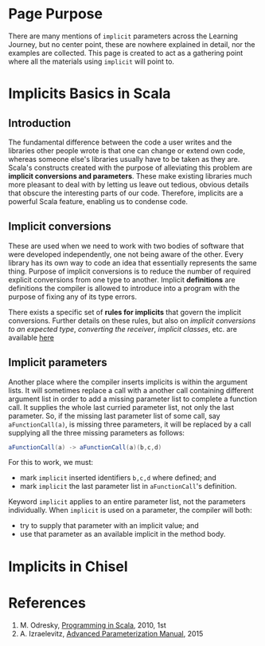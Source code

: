 # Page Purpose

There are many mentions of `implicit` parameters across the Learning Journey, but no center point, these are nowhere explained in detail, nor the examples are collected. This page is created to act as a gathering point where all the materials using `implicit` will point to.

# Implicits Basics in Scala

## Introduction

The fundamental difference between the code a user writes and the libraries other people wrote is that one can change or extend own code, whereas someone else's libraries usually have to be taken as they are. Scala's constructs created with the purpose of alleviating this problem are **implicit conversions and parameters**. These make existing libraries much more pleasant to deal with by letting us leave out tedious, obvious details that obscure the interesting parts of our code. Therefore, implicits are a powerful Scala feature, enabling us to condense code.

## Implicit conversions

These are used when we need to work with two bodies of software that were developed independently, one not being aware of the other. Every library has its own way to code an idea that essentially represents the same thing. Purpose of implicit conversions is to reduce the number of required explicit conversions from one type to another. Implicit **definitions** are definitions the compiler is allowed to introduce into a program with the purpose of fixing any of its type errors. 

There exists a specific set of **rules for implicits** that govern the implicit conversions. Further details on these rules, but also on _implicit conversions to an expected type_, _converting the receiver_, _implicit classes_, etc. are available [here](https://www.artima.com/pins1ed/implicit-conversions-and-parameters.html#21.2)

## Implicit parameters

Another place where the compiler inserts implicits is within the argument lists. It will sometimes replace a call with a another call containing different argument list in order to add a missing parameter list to complete a function call. It supplies the whole last curried parameter list, not only the last parameter. So, if the missing last parameter list of some call, say `aFunctionCall(a)`, is missing three parameters, it will be replaced by a call supplying all the three missing parameters as follows:

```scala
aFunctionCall(a) -> aFunctionCall(a)(b,c,d)
```

For this to work, we must:

* mark `implicit` inserted identifiers `b,c,d` where defined; and
* mark `implicit` the last parameter list in `aFunctionCall`'s definition.

Keyword `implicit` applies to an entire parameter list, not the parameters individually. When `implicit` is used on a parameter, the compiler will both:

* try to supply that parameter with an implicit value; and
* use that parameter as an available implicit in the method body.

# Implicits in Chisel



# References

1. M. Odresky, [Programming in Scala](https://www.artima.com/pins1ed/index.html), 2010, 1st
2. A. Izraelevitz, [Advanced Parameterization Manual](https://chisel.eecs.berkeley.edu/2.2.0/parameters.html), 2015